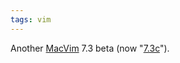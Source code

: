 ```yaml
---
tags: vim
---
```


Another [MacVim](/wiki/MacVim) 7.3 beta (now "[7.3c](http://github.com/b4winckler/macvim/downloads)").
